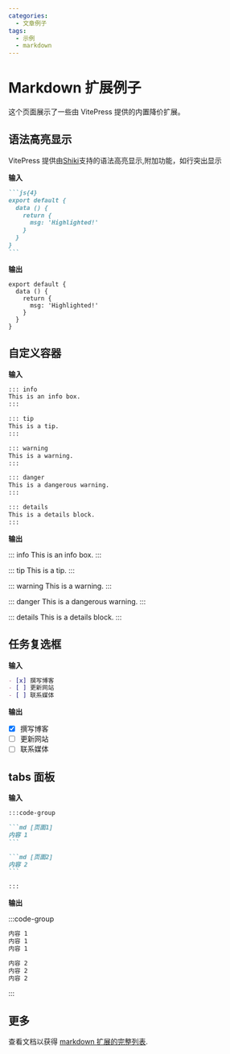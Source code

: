 ```yaml
---
categories:
  - 文章例子
tags:
  - 示例
  - markdown
---
```


# Markdown 扩展例子

这个页面展示了一些由 VitePress 提供的内置降价扩展。

## 语法高亮显示

VitePress 提供由[Shiki](https://github.com/shikijs/shiki)支持的语法高亮显示,附加功能，如行突出显示

**输入**

````md
```js{4}
export default {
  data () {
    return {
      msg: 'Highlighted!'
    }
  }
}
```
````

**输出**

```js{4}
export default {
  data () {
    return {
      msg: 'Highlighted!'
    }
  }
}
```

## 自定义容器

**输入**

```md
::: info
This is an info box.
:::

::: tip
This is a tip.
:::

::: warning
This is a warning.
:::

::: danger
This is a dangerous warning.
:::

::: details
This is a details block.
:::
```

**输出**

::: info
This is an info box.
:::

::: tip
This is a tip.
:::

::: warning
This is a warning.
:::

::: danger
This is a dangerous warning.
:::

::: details
This is a details block.
:::

## 任务复选框

**输入**

```md
- [x] 撰写博客
- [ ] 更新网站
- [ ] 联系媒体
```

**输出**

- [x] 撰写博客
- [ ] 更新网站
- [ ] 联系媒体

## tabs 面板

**输入**

````md
:::code-group

```md [页面1]
内容 1
```

```md [页面2]
内容 2
```

:::
````

**输出**

:::code-group

```md [页面1]
内容 1
内容 1
内容 1
```

```md [页面2]
内容 2
内容 2
内容 2
```

:::

## 更多

查看文档以获得 [markdown 扩展的完整列表](https://vitepress.dev/zh/guide/markdown).

```

```
